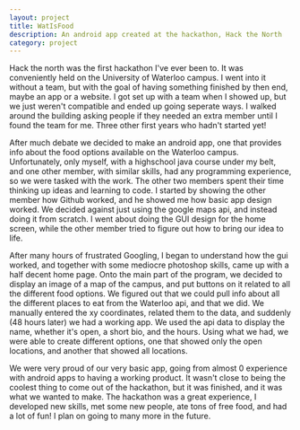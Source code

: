 ```yaml
---
layout: project
title: WatIsFood
description: An android app created at the hackathon, Hack the North
category: project
---
```


Hack the north was the first hackathon I've ever been to. It was conveniently held on the University of Waterloo
campus. I went into it without a team, but with the goal of having something finished by then end, maybe an app or a 
website. I got set up with a team when I showed up, but we just weren't compatible and ended up going seperate ways. I
walked around the building asking people if they needed an extra member until I found the team for me. Three other first years
who hadn't started yet!

After much debate we decided to make an android app, one that provides info about the food options available on the Waterloo campus.
Unfortunately, only myself, with a highschool java course under my belt, and one other member, with similar skills, had any programming experience, 
so we were tasked with the work. The other two members spent their time thinking up ideas and learning to code. I started by showing the other
member how Github worked, and he showed me how basic app design worked. We decided against just using the google maps api, and instead doing it 
from scratch. I went about doing the GUI design for the home screen, while the other member tried to figure out how to bring our idea to life.

After many hours of frustrated Googling, I began to understand how the gui worked, and together with some mediocre photoshop skills, came up with a
half decent home page. Onto the main part of the program, we decided to display an image of a map of the campus, and put buttons on it related
to all the different food options. We figured out that we could pull info about all the different places to eat from the Waterloo api, and that we did.
We manually entered the xy coordinates, related them to the data, and suddenly (48 hours later) we had a working app.
We used the api data to display the name, whether it's open, a short bio, and the hours. Using what we had, we were able to create
different options, one that showed only the open locations, and another that showed all locations.

We were very proud of our very basic app, going from almost 0 experience with android apps to having a working product.
It wasn't close to being the coolest thing to come out of the hackathon, but it was finished, and it was what we wanted to make.
The hackathon was a great experience, I developed new skills, met some new people, ate tons of free food, and had a lot of fun! 
I plan on going to many more in the future.  

